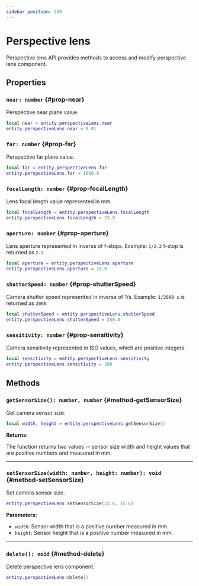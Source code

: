 ```yaml
---
sidebar_position: 500
---
```


# Perspective lens

Perspective lens API provides methods to access and modify perspective lens component.

## Properties

### `near: number` {#prop-near}

Perspective near plane value.

```lua
local near = entity.perspectiveLens.near
entity.perspectiveLens.near = 0.01
```

### `far: number` {#prop-far}

Perspective far plane value.

```lua
local far = entity.perspectiveLens.far
entity.perspectiveLens.far = 1000.0
```

### `focalLength: number` {#prop-focalLength}

Lens focal length value represented in mm.

```lua
local focalLength = entity.perspectiveLens.focalLength
entity.perspectiveLens.focalLength = 23.0
```

### `aperture: number` {#prop-aperture}

Lens aperture represented in inverse of f-stops. Example: `1/2.2` f-stop is returned as `2.2`

```lua
local aperture = entity.perspectiveLens.aperture
entity.perspectiveLens.aperture = 16.0
```

### `shutterSpeed: number` {#prop-shutterSpeed}

Camera shutter speed represented in inverse of 1/s. Example: `1/2000 s` is returned as `2000`.

```lua
local shutterSpeed = entity.perspectiveLens.shutterSpeed
entity.perspectiveLens.shutterSpeed = 250.0
```

### `sensitivity: number` {#prop-sensitivity}

Camera sensitivity represented in ISO values, which are positive integers.

```lua
local sensitivity = entity.perspectiveLens.sensitivity
entity.perspectiveLens.sensitivity = 200
```

## Methods

### `getSensorSize(): number, number` {#method-getSensorSize}

Get camera sensor size.

```lua
local width, height = entity.perspectiveLens:getSensorSize()
```

**Returns:**

The function returns two values -- sensor size width and height values that are positive numbers and measured in mm.

---

### `setSensorSize(width: number, height: number): void` {#method-setSensorSize}

Set camera sensor size.

```lua
entity.perspectiveLens:setSensorSize(23.6, 15.6)
```

**Parameters:**

- `width`: Sensor width that is a positive number measured in mm.
- `height`: Sensor height that is a positive number measured in mm.

---

### `delete(): void` {#method-delete}

Delete perspective lens component.

```lua
entity.perspectiveLens:delete()
```
